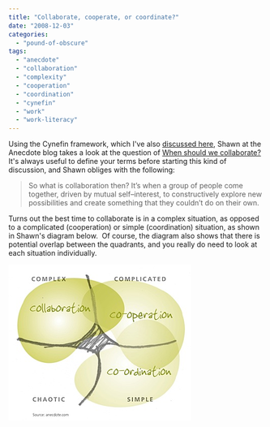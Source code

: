 ```yaml
---
title: "Collaborate, cooperate, or coordinate?"
date: "2008-12-03"
categories: 
  - "pound-of-obscure"
tags: 
  - "anecdote"
  - "collaboration"
  - "complexity"
  - "cooperation"
  - "coordination"
  - "cynefin"
  - "work"
  - "work-literacy"
---
```


Using the Cynefin framework, which I've also [discussed here](http://blog.gbrettmiller.com/the-cynefin-framework-and-the-global-economic-crisis/), Shawn at the Anecdote blog takes a look at the question of [When should we collaborate?](http://www.anecdote.com.au/archives/2008/12/when_should_we.html) It's always useful to define your terms before starting this kind of discussion, and Shawn obliges with the following:

> So what is collaboration then? It’s when a group of people come together, driven by mutual self–interest, to constructively explore new possibilities and create something that they couldn’t do on their own.

Turns out the best time to collaborate is in a complex situation, as opposed to a complicated (cooperation) or simple (coordination) situation, as shown in Shawn's diagram below.  Of course, the diagram also shows that there is potential overlap between the quadrants, and you really do need to look at each situation individually.

[![](images/Anec_cynefin_collab_diag.jpg "Anecdote Cynefin diagram")](http://www.anecdote.com.au/archives/2008/12/when_should_we.html)
